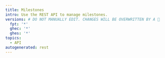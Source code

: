 ```yaml
---
title: Milestones
intro: Use the REST API to manage milestones.
versions: # DO NOT MANUALLY EDIT. CHANGES WILL BE OVERWRITTEN BY A 🤖
  fpt: '*'
  ghec: '*'
  ghes: '*'
topics:
  - API
autogenerated: rest
---
```




<!-- Content after this section is automatically generated -->
